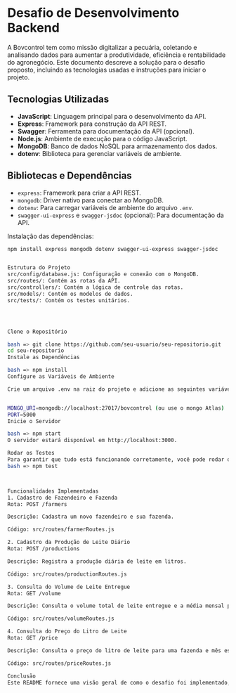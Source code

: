 # Desafio de Desenvolvimento Backend


A Bovcontrol tem como missão digitalizar a pecuária, coletando e analisando dados para aumentar a produtividade, eficiência e rentabilidade do agronegócio. Este documento descreve a solução para o desafio proposto, incluindo as tecnologias usadas e instruções para iniciar o projeto.

## Tecnologias Utilizadas

- **JavaScript**: Linguagem principal para o desenvolvimento da API.
- **Express**: Framework para construção da API REST.
- **Swagger**: Ferramenta para documentação da API (opcional).
- **Node.js**: Ambiente de execução para o código JavaScript.
- **MongoDB**: Banco de dados NoSQL para armazenamento dos dados.
- **dotenv**: Biblioteca para gerenciar variáveis de ambiente.

## Bibliotecas e Dependências

- `express`: Framework para criar a API REST.
- `mongodb`: Driver nativo para conectar ao MongoDB.
- `dotenv`: Para carregar variáveis de ambiente do arquivo `.env`.
- `swagger-ui-express` e `swagger-jsdoc` (opcional): Para documentação da API.

Instalação das dependências:

```bash
npm install express mongodb dotenv swagger-ui-express swagger-jsdoc


Estrutura do Projeto
src/config/database.js: Configuração e conexão com o MongoDB.
src/routes/: Contém as rotas da API.
src/controllers/: Contém a lógica de controle das rotas.
src/models/: Contém os modelos de dados.
src/tests/: Contém os testes unitários.




Clone o Repositório

bash => git clone https://github.com/seu-usuario/seu-repositorio.git
cd seu-repositorio
Instale as Dependências

bash => npm install
Configure as Variáveis de Ambiente

Crie um arquivo .env na raiz do projeto e adicione as seguintes variáveis:


MONGO_URI=mongodb://localhost:27017/bovcontrol (ou use o mongo Atlas)
PORT=5000
Inicie o Servidor

bash => npm start
O servidor estará disponível em http://localhost:3000.

Rodar os Testes
Para garantir que tudo está funcionando corretamente, você pode rodar os testes:
bash => npm test



Funcionalidades Implementadas
1. Cadastro de Fazendeiro e Fazenda
Rota: POST /farmers

Descrição: Cadastra um novo fazendeiro e sua fazenda.

Código: src/routes/farmerRoutes.js

2. Cadastro da Produção de Leite Diário
Rota: POST /productions

Descrição: Registra a produção diária de leite em litros.

Código: src/routes/productionRoutes.js

3. Consulta do Volume de Leite Entregue
Rota: GET /volume

Descrição: Consulta o volume total de leite entregue e a média mensal para uma fazenda e mês específicos.

Código: src/routes/volumeRoutes.js

4. Consulta do Preço do Litro de Leite
Rota: GET /price

Descrição: Consulta o preço do litro de leite para uma fazenda e mês específicos, com exibição nos formatos numérico brasileiro e inglês.

Código: src/routes/priceRoutes.js

Conclusão
Este README fornece uma visão geral de como o desafio foi implementado, as tecnologias e bibliotecas utilizadas, e as instruções para iniciar o projeto. Se tiver dúvidas ou precisar de mais detalhes, sinta-se à vontade para entrar em contato.